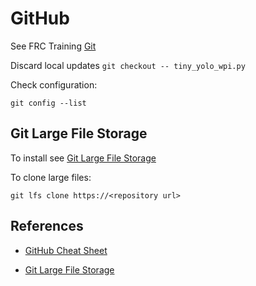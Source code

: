 # GitHub
See FRC Training [Git](https://2928-frc-programmer-training.readthedocs.io/en/latest/Tools/git/)

Discard local updates `git checkout -- tiny_yolo_wpi.py `

Check configuration: 

    git config --list

## Git Large File Storage

To install see [Git Large File Storage](https://git-lfs.github.com)

To clone large files:

    git lfs clone https://<repository url>

## References
- [GitHub Cheat Sheet](https://education.github.com/git-cheat-sheet-education.pdf)

- [Git Large File Storage](https://git-lfs.github.com)